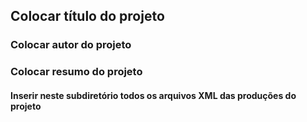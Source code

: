 ## Colocar título do projeto
### Colocar autor do projeto
### Colocar resumo do projeto
#### Inserir neste subdiretório todos os arquivos XML das produções do projeto
 
